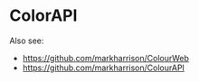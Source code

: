 # ColorAPI

Also see: 

- https://github.com/markharrison/ColourWeb
- https://github.com/markharrison/ColourAPI
